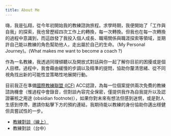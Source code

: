 ```yaml
---
title: About Me
---
```


嗨，我是弘翔，從今年初開始我的教練諮詢旅程。求學時期，我便開始了「工作與自我」的探索，我也曾歷經四次工作上的轉換，每一次轉換。但我也在每一次轉換的過程中意識到，而這啟發了我投入個人成長、職場關係與職涯探索等領域，並期許自己能以教練的角色幫助他人，走出屬於自己的生命。（My Personal Journey)。(What makes me want to become a coach ?)

作為一名教練，我透過同理傾聽以及開放式對話與你一起了解你目前的困擾或是個人目標。過程中，我會藉由緩慢的步調以及精準的提問，協助你釐清思緒、從不同視角找出新的可能性並策略性地展開行動。

目前我正在準備[國際教練聯盟 (ICF)](https://icftaiwan.org/) ACC認證，為每一位個案提供兩次免費的教練諮詢機會（惟過程中會錄音，但對談內容完全保密，僅提供我作為自我提升以及認證審核之用途 (obsidian footnote)），如果你對未來有想法但感到迷惘，或是對人生感到停滯，邀請你點擊下方的預約連結，我期待能以教練的身份協助你邁出穩健但具嘗試性的一步。

+ [教練對談（線上）](https://book.morgen.so/joseanchien/online-coaching)
+ 教練對談（台中）